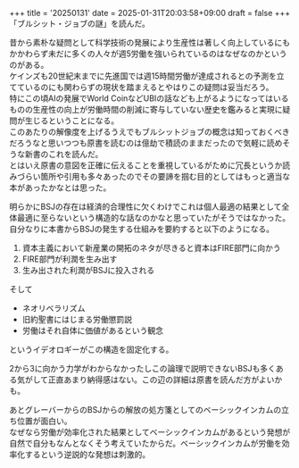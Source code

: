 +++
title = '20250131'
date = 2025-01-31T20:03:58+09:00
draft = false
+++
「ブルシット・ジョブの謎」を読んだ。  

昔から素朴な疑問として科学技術の発展により生産性は著しく向上しているにもかかわらず未だに多くの人々が週5労働を強いられているのはなぜなのかというのがある。  
ケインズも20世紀末までに先進国では週15時間労働が達成されるとの予測を立てているのにも関わらずの現状を踏まえるとやはりこの疑問は妥当だろう。  
特にこの頃AIの発展でWorld CoinなどUBIの話なども上がるようになってはいるものの生産性の向上が労働時間の削減に寄与していない歴史を鑑みると実現に疑問が生じるということになる。  
このあたりの解像度を上げるうえでもブルシットジョブの概念は知っておくべきだろうなと思いつつも原書を読むのは億劫で積読のままだったので気軽に読めそうな新書のこれを読んだ。  
とはいえ原書の意図を正確に伝えることを重視しているがために冗長というか読みづらい箇所や引用も多々あったのでその要諦を掴む目的としてはもっと適当な本があったかなとは思った。  

明らかにBSJの存在は経済的合理性に欠くわけでこれは個人最適の結果として全体最適に至らないという構造的な話なのかなと思っていたがそうではなかった。  
自分なりに本書からBSJの発生する仕組みを要約すると以下のようになる。  

1. 資本主義において新産業の開拓のネタが尽きると資本はFIRE部門に向かう
2. FIRE部門が利潤を生み出す
3. 生み出された利潤がBSJに投入される

そして
- ネオリベラリズム
- 旧約聖書にはじまる労働懲罰説
- 労働はそれ自体に価値があるという観念

というイデオロギーがこの構造を固定化する。  

2から3に向かう力学がわからなかったしこの論理で説明できないBSJも多くある気がして正直あまり納得感はない。この辺の詳細は原書を読んだ方がよいかも。  

あとグレーバーからのBSJからの解放の処方箋としてのベーシックインカムの立ち位置が面白い。  
なぜなら労働が効率化された結果としてベーシックインカムがあるという発想が自然で自分もなんとなくそう考えていたからだ。ベーシックインカムが労働を効率化するという逆説的な発想は刺激的。